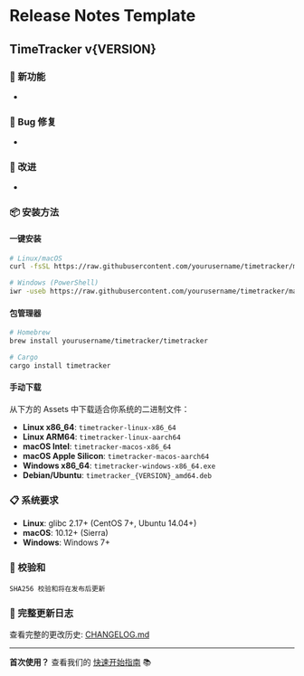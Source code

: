 # Release Notes Template

## TimeTracker v{VERSION}

### 🎉 新功能
- 

### 🐛 Bug 修复
- 

### 🔧 改进
- 

### 📦 安装方法

#### 一键安装
```bash
# Linux/macOS
curl -fsSL https://raw.githubusercontent.com/yourusername/timetracker/main/install.sh | bash

# Windows (PowerShell)
iwr -useb https://raw.githubusercontent.com/yourusername/timetracker/main/install.ps1 | iex
```

#### 包管理器
```bash
# Homebrew
brew install yourusername/timetracker/timetracker

# Cargo
cargo install timetracker
```

#### 手动下载
从下方的 Assets 中下载适合你系统的二进制文件：
- **Linux x86_64**: `timetracker-linux-x86_64`
- **Linux ARM64**: `timetracker-linux-aarch64`
- **macOS Intel**: `timetracker-macos-x86_64`
- **macOS Apple Silicon**: `timetracker-macos-aarch64`
- **Windows x86_64**: `timetracker-windows-x86_64.exe`
- **Debian/Ubuntu**: `timetracker_{VERSION}_amd64.deb`

### 📋 系统要求
- **Linux**: glibc 2.17+ (CentOS 7+, Ubuntu 14.04+)
- **macOS**: 10.12+ (Sierra)
- **Windows**: Windows 7+

### 🔐 校验和
```
SHA256 校验和将在发布后更新
```

### 📝 完整更新日志
查看完整的更改历史: [CHANGELOG.md](https://github.com/yourusername/timetracker/blob/main/CHANGELOG.md)

---

**首次使用？** 查看我们的 [快速开始指南](https://github.com/yourusername/timetracker#quick-start) 📚